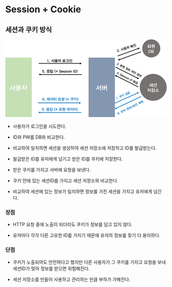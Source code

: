 # Session + Cookie
## 세션과 쿠키 방식 

![Alt text](image.png)

* 사용자가 로그인을 시도한다.

* ID와 PW를 DB와 비교한다.

* 비교하여 일치하면 세션을 생성하여 세션 저장소에 저장하고 ID를 발급받는다.

* 발급받은 ID를 유저에게 넘기고 받은 ID를 쿠키에 저장한다.

* 받은 쿠키를 가지고 서버에 요청을 보낸다.

* 쿠키 안에 있는 세션ID를 가지고 세션 저장소와 비교한다.

* 비교하여 세션에 있는 정보가 일치하면 정보를 가진 세션을 가지고 유저에게 넘긴다.

### 장점 

* HTTP 요청 중에 노출이 되더라도 쿠키가 정보를 담고 있지 않다.

* 유저마다 각각 다른 고유한 ID를 가지기 때문에 유저의 정보를 찾기 더 용이하다.

### 단점

* 쿠키가 노출되어도 안전하다고 했지만 다른 사용자가 그 쿠키를 가지고 요청을 보내 세션ID가 맞아 정보를 받으면 위험해진다.

* 세션 저장소를 만들어 사용하고 관리하는 만큼 부하가 가해진다.